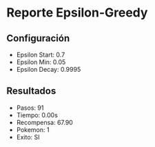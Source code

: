 # Reporte Epsilon-Greedy
## Configuración
- Epsilon Start: 0.7
- Epsilon Min: 0.05
- Epsilon Decay: 0.9995

## Resultados
- Pasos: 91
- Tiempo: 0.00s
- Recompensa: 67.90
- Pokemon: 1
- Exito: SI
